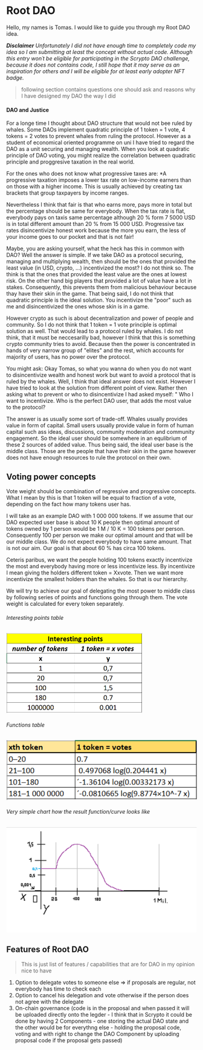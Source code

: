 # Root DAO

Hello, my names is Tomas. I would like to guide you through my Root DAO idea.

**_Disclaimer_**
*Unfortunately I did not have enough time to completely code my idea so I am submitting at least the concept without actual code.
Although this entry won´t be eligible for participating in the Scrypto DAO challenge, because it does not contains code, I still hope that it may serve as an inspiration for others and I will be eligible for at least early adopter NFT badge.*

> following section contains questions one should ask and reasons why I have designed my DAO the way I did
#### DAO and Justice

For a longe time I thought about DAO structure that would not bee ruled by whales.
Some DAOs implement quadratic principle of 1 token = 1 vote, 4 tokens = 2 votes to prevent whales from ruling the protocol.
However as a student of economical oriented programme on uni I have tried to regard the DAO as a unit securing and managing wealth.
When you look at quadratic principle of DAO voting, you might realize the correlation between quadratic principle and proggresive taxation in the real world.

For the ones who does not know what progressive taxes are:
*A progressive taxation imposes a lower tax rate on low-income earners than on those with a higher income. This is usually achieved by creating tax brackets that group taxpayers by income ranges. 


Nevertheless I think that fair is that who earns more, pays more in total but the percentage should be same for everybody.
When the tax rate is flat, everybody pays on taxis same percentage although 20 % form 7 5000 USD is in total different amount than 20 % from 15 000 USD.
Progressive tax rates disincentivize honest work because the more you earn, the less of your income goes to our pocket and that is not fair! 

Maybe, you are asking yourself, what the heck has this in common with DAO? Well the answer is simple. If we take DAO as a protocol securing, managing and multiplying wealth, then should be the ones that provided the least value (in USD, crypto, ...) incentivized the most? I do not think so. The think is that the ones that provided the least value are the ones at lowest risk. On the other hand big players that provided a lot of value have a lot in stakes. Consequently, this prevents them from malicious behaviour because thay have their skin in the game. That being said, I do not think that quadratic principle is the ideal solution. You incentivize the "poor" such as me and disincentivized the ones whose skin is in a game. 

However crypto as such is about decentralization and power of people and community. So I do not think that 1 token = 1 vote principle is optimal solution as well. That would lead to a protocol ruled by whales. I do not think, that it must be neccesarilly bad, however I think that this is something crypto community tries to avoid. Because then the power is concentrated in hands of very narrow group of "elites" and the rest, which accounts for majority of users, has no power over the protocol.

You might ask: Okay Tomas, so what you wanna do when you do not want to disincentivize wealth and honest work but want to avoid a protocol that is ruled by the whales.
Well, I think that ideal answer does not exist. However I have tried to look at the solution from different point of view. Rather then asking what to prevent or who to disincentivize I had asked myself: " Who I want to incentivize. Who is the perfect DAO user, that adds the most value to the protocol?

The answer is as usually some sort of trade-off. Whales usually provides value in form of capital. Small users usually provide value in form of human capital such ass ideas, discussions, community moderation and community engagement. So the ideal user should be somewhere in an equlibrium of these 2 sources of added value. Thus being said, the ideal user base is the middle class. Those are the people that have their skin in the game however does not have enough resources to rule the protocol on their own.

## Voting power concepts
Vote weight should be combination of regressive and progressive concepts. What I mean by this is that 1 token will be equal to fraction of a vote, depending on the fact how many tokens user has. 

I will take as an example DAO with 1 000 000 tokens. If we assume that our DAO expected user base is about 10 K people then optimal amount of tokens owned by 1 person would be 1 M / 10 K = 100 tokens per person. Consequently 100 per person we make our optimal amount and that will be our middle class. We do  not expect everybody to have same amount. That is not our aim. Our goal is that about 60 % has circa 100 tokens.

Ceteris paribus, we want the people holding 100 tokens exactly incentivize the most and everybody having more or less incentivize less. By incentivize I mean giving the holders different token = Xxvote. Then we want more incentivize the smallest holders than the whales. So that is our hierarchy.

We will try to achieve our goal of delegating the most power to middle class by following series of points and functions going through them.
The vote weight is calculated for every token separately.

###### Interesting points table
<img src="https://github.com/tomashla/root_dao/blob/main/interesting%20points.PNG" alt="Table of interesting points" title="Table of interesting points" width="360">

###### Functions table
<img src="https://github.com/tomashla/root_dao/blob/main/funkce.PNG" alt="Table of functions" title="Table of functions" width="600">

###### Very simple chart how the result function/curve looks like
<img src="https://github.com/tomashla/root_dao/blob/main/graf0.PNG" alt="Vote weight chart" title="Vote weight chart" >

## Features of Root DAO
>This is just list of features / capabilities that are for DAO in my opinion nice to have

1) Option to delegate votes to someone else => if proposals are regular, not everybody has time to check each
2) Option to cancel his delegation and vote otherwise if the person does not agree with the delegate 
3) On-chain governance 
(code is in the proposal and when passed it will be uploaded directly onto the legder - I think that in Scrypto it could be done by having 2 Components - one storing the actual DAO state and the other would be for everythng else - holding the proposal code, voting and with right to change the DAO Component by uploading proposal code if the proposal gets passed)


